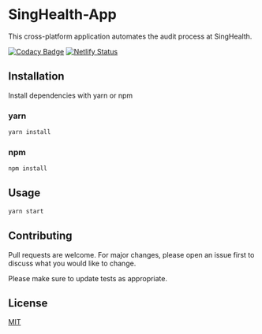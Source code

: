 # SingHealth-App

This cross-platform application automates the audit process at SingHealth.

[![Codacy Badge](https://api.codacy.com/project/badge/Grade/48b0047777904595b17423ff0cab8ef0)](https://app.codacy.com/gh/thespacemanatee/SingHealth-App?utm_source=github.com&utm_medium=referral&utm_content=thespacemanatee/SingHealth-App&utm_campaign=Badge_Grade_Settings)
[![Netlify Status](https://api.netlify.com/api/v1/badges/f1b4076e-b26a-4715-be6d-0aa1fb437d66/deploy-status)](https://app.netlify.com/sites/esc-group-10/deploys)

## Installation

Install dependencies with yarn or npm

### yarn
```bash
yarn install
```

### npm
```bash
npm install
```

## Usage

```bash
yarn start
```

## Contributing
Pull requests are welcome. For major changes, please open an issue first to discuss what you would like to change.

Please make sure to update tests as appropriate.

## License
[MIT](https://choosealicense.com/licenses/mit/)
